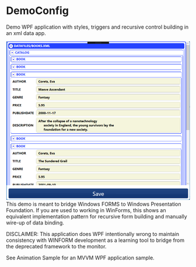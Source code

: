# DemoConfig
Demo WPF application with styles, triggers and recursive control building in an xml data app.

![Screen Grab](/images/capture.png)
This demo is meant to bridge Windows FORMS to Windows Presentation Foundation. If you are used to working 
in WinForms, this shows an equivalent implementation pattern for recursive form building and manually wire-up of data binding.

DISCLAIMER: This application does WPF intentionally wrong to maintain consistency with WINFORM development as a learning tool to 
bridge from the deprecated framework to the monitor.

See Animation Sample for an MVVM WPF application sample.
